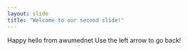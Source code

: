 ```yaml
---
layout: slide
title: "Welcome to our second slide!"
---
```

Happy hello from awumednet
Use the left arrow to go back!
